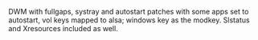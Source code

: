 DWM with fullgaps, systray and autostart patches with some apps set to autostart, vol keys mapped to alsa; windows key as the modkey. Slstatus and Xresources included as well.
